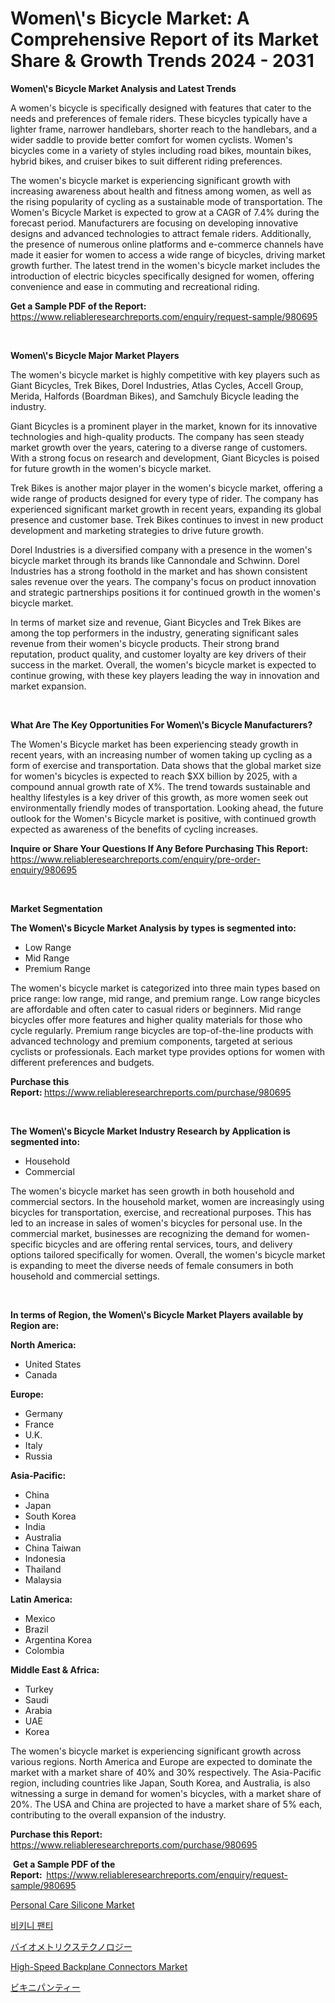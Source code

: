 <p><h1>Women\'s Bicycle Market: A Comprehensive Report of its Market Share & Growth Trends 2024 - 2031</h1></p><p><strong>Women\'s Bicycle Market Analysis and Latest Trends</strong></p>
<p><p>A women's bicycle is specifically designed with features that cater to the needs and preferences of female riders. These bicycles typically have a lighter frame, narrower handlebars, shorter reach to the handlebars, and a wider saddle to provide better comfort for women cyclists. Women's bicycles come in a variety of styles including road bikes, mountain bikes, hybrid bikes, and cruiser bikes to suit different riding preferences.</p><p>The women's bicycle market is experiencing significant growth with increasing awareness about health and fitness among women, as well as the rising popularity of cycling as a sustainable mode of transportation. The Women's Bicycle Market is expected to grow at a CAGR of 7.4% during the forecast period. Manufacturers are focusing on developing innovative designs and advanced technologies to attract female riders. Additionally, the presence of numerous online platforms and e-commerce channels have made it easier for women to access a wide range of bicycles, driving market growth further. The latest trend in the women's bicycle market includes the introduction of electric bicycles specifically designed for women, offering convenience and ease in commuting and recreational riding.</p></p>
<p><strong>Get a Sample PDF of the Report:&nbsp;</strong> <a href="https://www.reliableresearchreports.com/enquiry/request-sample/980695">https://www.reliableresearchreports.com/enquiry/request-sample/980695</a></p>
<p>&nbsp;</p>
<p><strong>Women\'s Bicycle Major Market Players</strong></p>
<p><p>The women's bicycle market is highly competitive with key players such as Giant Bicycles, Trek Bikes, Dorel Industries, Atlas Cycles, Accell Group, Merida, Halfords (Boardman Bikes), and Samchuly Bicycle leading the industry. </p><p>Giant Bicycles is a prominent player in the market, known for its innovative technologies and high-quality products. The company has seen steady market growth over the years, catering to a diverse range of customers. With a strong focus on research and development, Giant Bicycles is poised for future growth in the women's bicycle market.</p><p>Trek Bikes is another major player in the women's bicycle market, offering a wide range of products designed for every type of rider. The company has experienced significant market growth in recent years, expanding its global presence and customer base. Trek Bikes continues to invest in new product development and marketing strategies to drive future growth.</p><p>Dorel Industries is a diversified company with a presence in the women's bicycle market through its brands like Cannondale and Schwinn. Dorel Industries has a strong foothold in the market and has shown consistent sales revenue over the years. The company's focus on product innovation and strategic partnerships positions it for continued growth in the women's bicycle market.</p><p>In terms of market size and revenue, Giant Bicycles and Trek Bikes are among the top performers in the industry, generating significant sales revenue from their women's bicycle products. Their strong brand reputation, product quality, and customer loyalty are key drivers of their success in the market. Overall, the women's bicycle market is expected to continue growing, with these key players leading the way in innovation and market expansion.</p></p>
<p>&nbsp;</p>
<p><strong>What Are The Key Opportunities For Women\'s Bicycle Manufacturers?</strong></p>
<p><p>The Women's Bicycle market has been experiencing steady growth in recent years, with an increasing number of women taking up cycling as a form of exercise and transportation. Data shows that the global market size for women's bicycles is expected to reach $XX billion by 2025, with a compound annual growth rate of X%. The trend towards sustainable and healthy lifestyles is a key driver of this growth, as more women seek out environmentally friendly modes of transportation. Looking ahead, the future outlook for the Women's Bicycle market is positive, with continued growth expected as awareness of the benefits of cycling increases.</p></p>
<p><strong>Inquire or Share Your Questions If Any Before Purchasing This Report:</strong> <a href="https://www.reliableresearchreports.com/enquiry/pre-order-enquiry/980695">https://www.reliableresearchreports.com/enquiry/pre-order-enquiry/980695</a></p>
<p>&nbsp;</p>
<p><strong>Market Segmentation</strong></p>
<p><strong>The Women\'s Bicycle Market Analysis by types is segmented into:</strong></p>
<p><ul><li>Low Range</li><li>Mid Range</li><li>Premium Range</li></ul></p>
<p><p>The women's bicycle market is categorized into three main types based on price range: low range, mid range, and premium range. Low range bicycles are affordable and often cater to casual riders or beginners. Mid range bicycles offer more features and higher quality materials for those who cycle regularly. Premium range bicycles are top-of-the-line products with advanced technology and premium components, targeted at serious cyclists or professionals. Each market type provides options for women with different preferences and budgets.</p></p>
<p><strong>Purchase this Report:&nbsp;</strong><a href="https://www.reliableresearchreports.com/purchase/980695">https://www.reliableresearchreports.com/purchase/980695</a></p>
<p>&nbsp;</p>
<p><strong>The Women\'s Bicycle Market Industry Research by Application is segmented into:</strong></p>
<p><ul><li>Household</li><li>Commercial</li></ul></p>
<p><p>The women's bicycle market has seen growth in both household and commercial sectors. In the household market, women are increasingly using bicycles for transportation, exercise, and recreational purposes. This has led to an increase in sales of women's bicycles for personal use. In the commercial market, businesses are recognizing the demand for women-specific bicycles and are offering rental services, tours, and delivery options tailored specifically for women. Overall, the women's bicycle market is expanding to meet the diverse needs of female consumers in both household and commercial settings.</p></p>
<p>&nbsp;</p>
<p><strong>In terms of Region, the Women\'s Bicycle Market Players available by Region are:</strong></p>
<p>
    <p> <strong> North America: </strong>
        <ul>
            <li>United States</li>
            <li>Canada</li>
        </ul>
        </p> 
    <p> <strong> Europe: </strong>
        <ul>
            <li>Germany</li>
            <li>France</li>
            <li>U.K.</li>
            <li>Italy</li>
            <li>Russia</li>
        </ul>
        </p> 
    <p> <strong> Asia-Pacific: </strong>
        <ul>
            <li>China</li>
            <li>Japan</li>
            <li>South Korea</li>
            <li>India</li>
            <li>Australia</li>
            <li>China Taiwan</li>
            <li>Indonesia</li>
            <li>Thailand</li>
            <li>Malaysia</li>
        </ul>
        </p> 
    <p> <strong> Latin America: </strong>
        <ul>
            <li>Mexico</li>
            <li>Brazil</li>
            <li>Argentina Korea</li>
            <li>Colombia</li>
        </ul>
        </p> 
    <p> <strong> Middle East & Africa: </strong>
        <ul>
            <li>Turkey</li>
            <li>Saudi</li>
            <li>Arabia</li>
            <li>UAE</li>
            <li>Korea</li>
        </ul>
    </p>
    </p>
<p><p>The women's bicycle market is experiencing significant growth across various regions. North America and Europe are expected to dominate the market with a market share of 40% and 30% respectively. The Asia-Pacific region, including countries like Japan, South Korea, and Australia, is also witnessing a surge in demand for women's bicycles, with a market share of 20%. The USA and China are projected to have a market share of 5% each, contributing to the overall expansion of the industry.</p></p>
<p><strong>Purchase this Report: </strong><a href="https://www.reliableresearchreports.com/purchase/980695">https://www.reliableresearchreports.com/purchase/980695</a></p>
<p>&nbsp;<strong>Get a Sample PDF of the Report:&nbsp;&nbsp;</strong><a href="https://www.reliableresearchreports.com/enquiry/request-sample/980695">https://www.reliableresearchreports.com/enquiry/request-sample/980695</a></p>
<p><strong></strong></p>
<p><p><a href="https://view.publitas.com/reportprime-1/insights-into-personal-care-silicone-market-size-analysing-market-share-trends-and-growth-from-2024-to-2031/">Personal Care Silicone Market</a></p><p><a href="https://medium.com/@brenzgnarento/%EB%B9%84%ED%82%A4%EB%8B%88-%ED%8C%AC%ED%8B%B0-%EC%8B%9C%EC%9E%A5-%EA%B7%9C%EB%AA%A8-%EB%B0%8F-%EC%8B%9C%EC%9E%A5-%EB%8F%99%ED%96%A5-%EC%99%84%EC%A0%84%ED%95%9C-%EC%82%B0%EC%97%85-%EA%B0%9C%EC%9A%94-2024%EB%85%84%EB%B6%80%ED%84%B0-2031%EB%85%84-c10c26f39ff8">비키니 팬티</a></p><p><a href="https://medium.com/@violetap1969/%E3%83%90%E3%82%A4%E3%82%AA%E3%83%A1%E3%83%88%E3%83%AA%E3%82%AF%E3%82%B9%E6%8A%80%E8%A1%93%E5%B8%82%E5%A0%B4%E3%81%AE%E6%B4%9E%E5%AF%9F-%E5%B8%82%E5%A0%B4%E5%8B%95%E5%90%91-%E6%88%90%E9%95%B7-2024%E5%B9%B4%E3%81%8B%E3%82%892031%E5%B9%B4%E3%81%BE%E3%81%A7%E3%81%AE%E4%BA%88%E6%B8%AC-bc672cc92972">バイオメトリクステクノロジー</a></p><p><a href="https://github.com/juniordelafrance/Market-Research-Report-List-2/blob/main/high-speed-backplane-connectors-market.md">High-Speed Backplane Connectors Market</a></p><p><a href="https://medium.com/@violetap1969/%E3%83%93%E3%82%AD%E3%83%8B%E3%81%A8%E3%83%91%E3%83%B3%E3%83%86%E3%82%A3%E3%81%AE%E5%B8%82%E5%A0%B4%E5%B1%95%E6%9C%9B-%E6%A5%AD%E7%95%8C%E6%A6%82%E8%A6%81%E3%81%A8%E4%BA%88%E6%B8%AC-2024%E5%B9%B4%E3%81%8B%E3%82%892031%E5%B9%B4-a07ca028f4a8">ビキニパンティー</a></p></p>